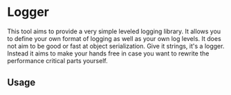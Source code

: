 # Logger

This tool aims to provide a very simple leveled logging library. It allows you to define your own format of logging as well as your own log levels. It does not aim to be good or fast at object serialization. Give it strings, it's a logger. Instead it aims to make your hands free in case you want to rewrite the performance critical parts yourself.

## Usage


